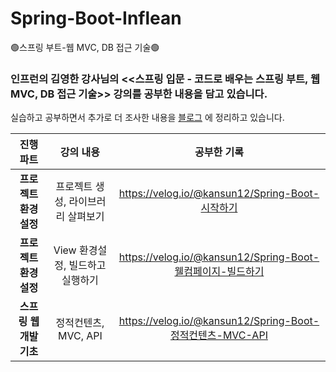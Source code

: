 # Spring-Boot-Inflean
🟢스프링 부트-웹 MVC, DB 접근 기술🟢

### 인프런의 김영한 강사님의 <<스프링 입문 - 코드로 배우는 스프링 부트, 웹 MVC, DB 접근 기술>> 강의를 공부한 내용을 담고 있습니다. 

실습하고 공부하면서 추가로 더 조사한 내용을 [블로그](https://velog.io/@kansun12) 에 정리하고 있습니다.

|진행 파트|강의 내용|공부한 기록|
|:---:|:---:|:---:|
|**프로젝트 환경설정**|프로젝트 생성, 라이브러리 살펴보기|https://velog.io/@kansun12/Spring-Boot-시작하기|
|**프로젝트 환경설정**|View 환경설정, 빌드하고 실행하기|https://velog.io/@kansun12/Spring-Boot-웰컴페이지-빌드하기|
|**스프링 웹 개발 기초**|정적컨텐츠, MVC, API|https://velog.io/@kansun12/Spring-Boot-정적컨텐츠-MVC-API|
